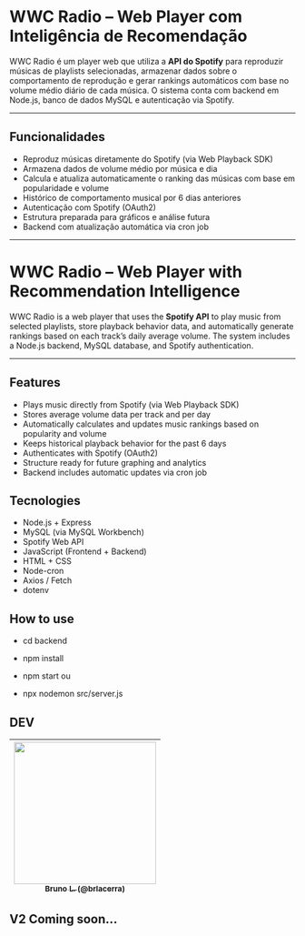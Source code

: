 # WWC Radio – Web Player com Inteligência de Recomendação

WWC Radio é um player web que utiliza a **API do Spotify** para reproduzir músicas de playlists selecionadas, armazenar dados sobre o comportamento de reprodução e gerar rankings automáticos com base no volume médio diário de cada música. O sistema conta com backend em Node.js, banco de dados MySQL e autenticação via Spotify.

---

## Funcionalidades

- Reproduz músicas diretamente do Spotify (via Web Playback SDK)
- Armazena dados de volume médio por música e dia
- Calcula e atualiza automaticamente o ranking das músicas com base em popularidade e volume
- Histórico de comportamento musical por 6 dias anteriores
- Autenticação com Spotify (OAuth2)
- Estrutura preparada para gráficos e análise futura
- Backend com atualização automática via cron job

---

# WWC Radio – Web Player with Recommendation Intelligence

WWC Radio is a web player that uses the **Spotify API** to play music from selected playlists, store playback behavior data, and automatically generate rankings based on each track’s daily average volume. The system includes a Node.js backend, MySQL database, and Spotify authentication.

---

##  Features

- Plays music directly from Spotify (via Web Playback SDK)
- Stores average volume data per track and per day
- Automatically calculates and updates music rankings based on popularity and volume
- Keeps historical playback behavior for the past 6 days
- Authenticates with Spotify (OAuth2)
- Structure ready for future graphing and analytics
- Backend includes automatic updates via cron job

## Tecnologies

- Node.js + Express
- MySQL (via MySQL Workbench)
- Spotify Web API
- JavaScript (Frontend + Backend)
- HTML + CSS
- Node-cron
- Axios / Fetch
- dotenv

## How to use
- cd backend
- npm install

- npm start
ou
- npx nodemon src/server.js

## DEV

| [<img src="https://avatars.githubusercontent.com/u/69050146?v=4" width=250><br><sub>Bruno L. (@brlacerra)</sub>](https://github.com/futoibrunao) | 
| :---: |

## V2 Coming soon...



